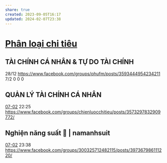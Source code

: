 ```yaml
---
share: true
created: 2023-09-05T16:17
updated: 2024-02-07T23:38
---
```


# [Phân loại chi tiêu](../../../Tr%E1%BA%A5n%20K%E1%BB%B3/4%20Th%C3%A0nh%20ph%E1%BA%A9m/Truy%E1%BB%81n%20th%C3%B4ng/Ph%C3%A2n%20lo%E1%BA%A1i%20chi%20ti%C3%AAu.md)
## TÀI CHÍNH CÁ NHÂN & TỰ DO TÀI CHÍNH
28/12 https://www.facebook.com/groups/phufm/posts/3593444954234211
7/2 0 0 0 
## QUẢN LÝ TÀI CHÍNH CÁ NHÂN 
[07-02](07-02.md) 22:25 https://www.facebook.com/groups/chienluocchitieu/posts/3573297832909772/
## Nghiện năng suất 🧠 | namanhsuit
[07-02](07-02.md) 23:38 https://www.facebook.com/groups/300325712482115/posts/397367986111220/